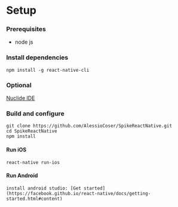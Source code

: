 # Setup
### Prerequisites
- node js

### Install dependencies
    npm install -g react-native-cli

### Optional
  [Nuclide IDE](https://nuclide.io/)

### Build and configure
    git clone https://github.com/AlessioCoser/SpikeReactNative.git
    cd SpikeReactNative
    npm install

#### Run iOS
    react-native run-ios
#### Run Android
    install android studio: [Get started](https://facebook.github.io/react-native/docs/getting-started.html#content)
    
